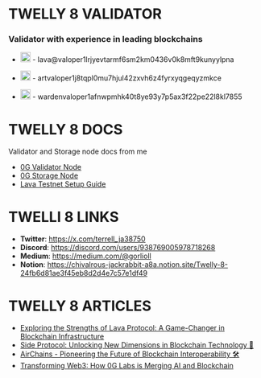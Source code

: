 # TWELLY 8 VALIDATOR

### Validator with experience in leading blockchains

<ul>
  <li>
    <p><img src="https://github.com/user-attachments/assets/e2c5a8d4-fce8-4b13-ae66-51e1fbc306db" width=20> - lava@valoper1lrjyevtarmf6sm2km0436v0k8mft9kunyylpna</p>
  </li>
  <li>
    <p><img src="https://github.com/user-attachments/assets/dc8f120b-fd61-4d3c-9f60-c2c81b66f88a" width=20> - artvaloper1j8tqpl0mu7hjul42zxvh6z4fyrxyqgeqyzmkce</p>
  </li>
  <li>
    <p><img src="https://github.com/user-attachments/assets/723811a7-7559-4c77-8bfe-2873a780e88f" width=20> - wardenvaloper1afnwpmhk40t8ye93y7p5ax3f22pe22l8kl7855</p>
  </li>
</ul>

# TWELLY 8 DOCS

Validator and Storage node docs from me
- [0G Validator Node](https://github.com/Twelly-8-Validator/Twelly8guides/blob/main/validator0g.md)
- [0G Storage Node](https://github.com/Twelly-8-Validator/Twelly8guides/blob/main/storage0g.md)
- [Lava Testnet Setup Guide](https://github.com/Twelly-8-Validator/Twelly8guides/blob/main/lava.md)

# TWELLI 8 LINKS

- **Twitter**: https://x.com/terrell_ja38750
- **Discord**: https://discord.com/users/938769005978718268
- **Medium**: https://medium.com/@gorlioll
- **Notion**: https://chivalrous-jackrabbit-a8a.notion.site/Twelly-8-24fb6d81ae3f45eb8d2d4e7c57e1df49


# TWELLY 8 ARTICLES

- [Exploring the Strengths of Lava Protocol: A Game-Changer in Blockchain Infrastructure](https://medium.com/@gorlioll/exploring-the-strengths-of-lava-protocol-a-game-changer-in-blockchain-infrastructure-e991c5c0b1ce)
- [Side Protocol: Unlocking New Dimensions in Blockchain Technology 🚀](https://medium.com/@gorlioll/side-protocol-unlocking-new-dimensions-in-blockchain-technology-f39aac1dcfdd)
- [AirChains - Pioneering the Future of Blockchain Interoperability 🛠️](https://medium.com/@gorlioll/airchains-pioneering-the-future-of-blockchain-interoperability-%EF%B8%8F-8ad7921a5507)
- [Transforming Web3: How 0G Labs is Merging AI and Blockchain](https://medium.com/@gorlioll/0g-labs-pioneering-the-integration-of-ai-and-blockchain-technology-4a48f3582cf8)
